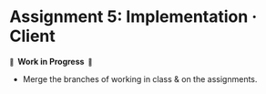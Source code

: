# Assignment 5: Implementation · Client

**<small>🚧</small>  Work in Progress  <small>🚧</small>**

- Merge the branches of working in class & on the assignments.
